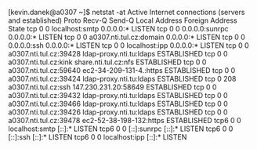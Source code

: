 [kevin.danek@a0307 ~]$ netstat -at
Active Internet connections (servers and established)
Proto Recv-Q Send-Q Local Address           Foreign Address         State
tcp        0      0 localhost:smtp          0.0.0.0:*               LISTEN
tcp        0      0 0.0.0.0:sunrpc          0.0.0.0:*               LISTEN
tcp        0      0 a0307.nti.tul.cz:domain 0.0.0.0:*               LISTEN
tcp        0      0 0.0.0.0:ssh             0.0.0.0:*               LISTEN
tcp        0      0 localhost:ipp           0.0.0.0:*               LISTEN
tcp        0      0 a0307.nti.tul.cz:39428  ldap-proxy.nti.tu:ldaps ESTABLISHED
tcp        0      0 a0307.nti.tul.cz:kink   share.nti.tul.cz:nfs    ESTABLISHED
tcp        0      0 a0307.nti.tul.cz:59640  ec2-34-209-131-4.:https ESTABLISHED
tcp        0      0 a0307.nti.tul.cz:39424  ldap-proxy.nti.tu:ldaps ESTABLISHED
tcp        0    208 a0307.nti.tul.cz:ssh    147.230.231.20:58649    ESTABLISHED
tcp        0      0 a0307.nti.tul.cz:39432  ldap-proxy.nti.tu:ldaps ESTABLISHED
tcp        0      0 a0307.nti.tul.cz:39466  ldap-proxy.nti.tu:ldaps ESTABLISHED
tcp        0      0 a0307.nti.tul.cz:39426  ldap-proxy.nti.tu:ldaps ESTABLISHED
tcp        0      0 a0307.nti.tul.cz:39478  ec2-52-38-198-132:https ESTABLISHED
tcp6       0      0 localhost:smtp          [::]:*                  LISTEN
tcp6       0      0 [::]:sunrpc             [::]:*                  LISTEN
tcp6       0      0 [::]:ssh                [::]:*                  LISTEN
tcp6       0      0 localhost:ipp           [::]:*                  LISTEN

